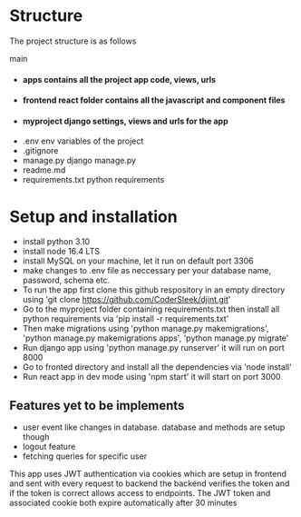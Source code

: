# Structure

The project structure is as follows

main
- #### apps          contains all the project app code, views, urls
- #### frontend      react folder contains all the javascript and component files
- #### myproject     django settings, views and urls for the app
- .env              env variables of the project
- .gitignore
- manage.py         django manage.py
- readme.md
- requirements.txt   python requirements

# Setup and installation
- install python 3.10
- install node 16.4 LTS
- install MySQL on your machine, let it run on default port 3306
- make changes to .env file as neccessary per your database name, password, schema etc.
- To run the app first clone this github respository in an empty directory using 'git clone https://github.com/CoderSleek/djint.git'
- Go to the myproject folder containing requirements.txt then install all python requirements via 'pip install -r requirements.txt'
- Then make migrations using 'python manage.py makemigrations', 'python manage.py makemigrations apps', 'python manage.py migrate'
- Run django app using 'python manage.py runserver' it will run on port 8000
- Go to fronted directory and install all the dependencies via 'node install'
- Run react app in dev mode using 'npm start' it will start on port 3000


## Features yet to be implements
- user event like changes in database. database and methods are setup though
- logout feature
- fetching queries for specific user


This app uses JWT authentication via cookies which are setup in frontend and sent with every request to backend
the backend verifies the token and if the token is correct allows access to endpoints.
The JWT token and associated cookie both expire automatically after 30 minutes
